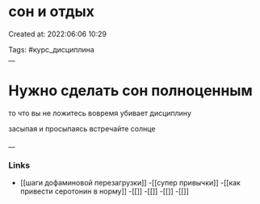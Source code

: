 # сон и отдых

Created at: 2022:06:06 10:29

Tags: #курс_дисциплина  
__ 

# Нужно сделать сон полноценным 
то что вы не ложитесь вовремя убивает дисциплину

засыпая и просыпаясь встречайте солнце


__

### Links
- [[шаги дофаминовой перезагрузки]]
-[[супер привычки]]
-[[как привести серотонин в норму]]
-[[]]
-[[]]
-[[]]
-[[]]